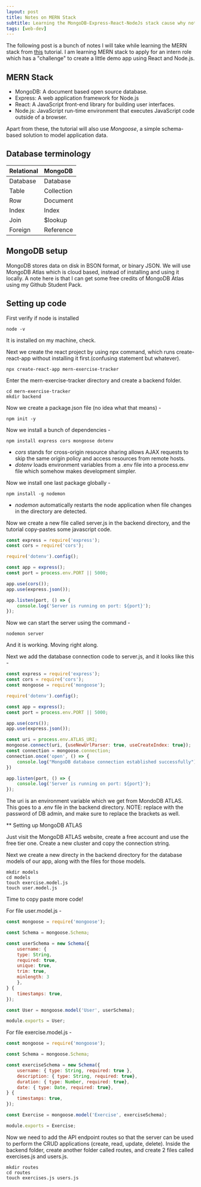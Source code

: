 ```yaml
---
layout: post
title: Notes on MERN Stack
subtitle: Learning the MongoDB-Express-React-NodeJs stack cause why not.
tags: [web-dev]
---
```


The following post is a bunch of notes I will take while learning the MERN stack from [this](https://youtu.be/7CqJlxBYj-M) tutorial. I am learning MERN stack to
apply for an intern role which has a "challenge" to create a little demo app using React and Node.js.

## MERN Stack

- MongoDB: A document based open source database.
- Express: A web application framework for Node.js
- React: A JavaScript front-end library for building user interfaces.
- Node.js: JavaScript run-time environment that executes JavaScript code outside of a browser.

Apart from these, the tutorial will also use *Mongoose*, a simple schema-based solution to model application data.

## Database terminology

| Relational | MongoDB |
| :-------- | :----- |
| Database | Database |
| Table | Collection |
| Row | Document |
| Index | Index |
| Join | $lookup |
| Foreign | Reference |


## MongoDB setup

MongoDB stores data on disk in BSON format, or binary JSON. We will use MongoDB Atlas which is cloud based, instead of installing and using it locally.
A note here is that I can get some free credits of MongoDB Atlas using my Github Student Pack.

## Setting up code

First verify if node is installed

~~~
node -v
~~~

It is installed on my machine, check.

Next we create the react project by using npx command, which runs create-react-app without installing it first.(confusing statement but whatever).

~~~
npx create-react-app mern-exercise-tracker
~~~

Enter the mern-exercise-tracker directory and create a backend folder.

~~~
cd mern-exercise-tracker
mkdir backend
~~~

Now we create a package.json file (no idea what that means) -

~~~
npm init -y 
~~~

Now we install a bunch of dependencies -

~~~
npm install express cors mongoose dotenv
~~~

- *cors* stands for cross-origin resource sharing allows AJAX requests to skip the same origin policy and access resources from remote hosts.
- *dotenv* loads environment variables from a .env file into a process.env file which somehow makes development simpler.

Now we install one last package globally -

~~~
npm install -g nodemon
~~~

- *nodemon* automatically restarts the node application when file changes in the directory are detected.

Now we create a new file called server.js in the backend directory, and the tutorial copy-pastes some javascript code.


```javascript
const express = require('express');
const cors = require('cors');

require('dotenv').config();

const app = express();
const port = process.env.PORT || 5000;

app.use(cors());
app.use(express.json());

app.listen(port, () => {
    console.log('Server is running on port: ${port}');
});
```
Now we can start the server using the command -

~~~
nodemon server
~~~

And it is working. Moving right along.

Next we add the database connection code to server.js, and it looks like this -

```javascript
const express = require('express');
const cors = require('cors');
const mongoose = require('mongoose');

require('dotenv').config();

const app = express();
const port = process.env.PORT || 5000;

app.use(cors());
app.use(express.json());

const uri = process.env.ATLAS_URI;
mongoose.connect(uri, {useNewUrlParser: true, useCreateIndex: true});
const connection = mongoose.connection;
connection.once('open', () => {
    console.log("MongoDB database connection established successfully");
})

app.listen(port, () => {
    console.log('Server is running on port: ${port}');
});
```

The uri is an environment variable which we get from MondoDB ATLAS. This goes to a .env file in the backend directory.
NOTE: replace <password> with the password of DB admin, and make sure to replace the brackets as well. 

** Setting up MongoDB ATLAS

Just visit the MongoDB ATLAS website, create a free account and use the free tier one. Create a new cluster and copy the connection string.

Next we create a new directy in the backend directory for the database models of our app, along with the files for those models.

~~~
mkdir models
cd models
touch exercise.model.js
touch user.model.js
~~~

Time to copy paste more code!

For file user.model.js -

```javascript
const mongoose = require('mongoose');

const Schema = mongoose.Schema;

const userSchema = new Schema({
    username: {
	type: String,
	required: true,
	unique: true,
	trim: true,
	minlength: 3
    },
} {
    timestamps: true, 
});

const User = mongoose.model('User', userSchema);

module.exports = User;
```

For file exercise.model.js -

```javascript
const mongoose = require('mongoose');

const Schema = mongoose.Schema;

const exerciseSchema = new Schema({
    username: { type: String, required: true },
    description: { type: String, required: true},
    duration: { type: Number, required: true},
    date: { type: Date, required: true},
} {
    timestamps: true, 
});

const Exercise = mongoose.model('Exercise', exerciseSchema);

module.exports = Exercise;
```
Now we need to add the API endpoint routes so that the server can be used to perform the CRUD applications (create, read, update, delete).
Inside the backend folder, create another folder called routes, and create 2 files called exercises.js and users.js.

~~~
mkdir routes
cd routes
touch exercises.js users.js
~~~

